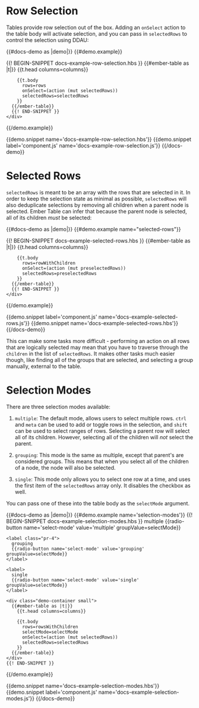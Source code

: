 # Row Selection

Tables provide row selection out of the box. Adding an `onSelect` action to the
table body will activate selection, and you can pass in `selectedRows` to
control the selection using DDAU:

{{#docs-demo as |demo|}}
  {{#demo.example}}
    <div class="demo-container small">
      {{! BEGIN-SNIPPET docs-example-row-selection.hbs }}
      {{#ember-table as |t|}}
        {{t.head columns=columns}}

        {{t.body
          rows=rows
          onSelect=(action (mut selectedRows))
          selectedRows=selectedRows
        }}
      {{/ember-table}}
      {{! END-SNIPPET }}
    </div>
  {{/demo.example}}

  {{demo.snippet name='docs-example-row-selection.hbs'}}
  {{demo.snippet label='component.js' name='docs-example-row-selection.js'}}
{{/docs-demo}}

# Selected Rows

`selectedRows` is meant to be an array with the rows that are selected in it.
In order to keep the selection state as minimal as possible, `selectedRows` will
also deduplicate selections by removing all children when a parent node is
selected. Ember Table can infer that because the parent node is selected, all of
its children _must_ be selected:

{{#docs-demo as |demo|}}
  {{#demo.example name="selected-rows"}}
    <div class="demo-container small">
      {{! BEGIN-SNIPPET docs-example-selected-rows.hbs }}
      {{#ember-table as |t|}}
        {{t.head columns=columns}}

        {{t.body
          rows=rowWithChildren
          onSelect=(action (mut preselectedRows))
          selectedRows=preselectedRows
        }}
      {{/ember-table}}
      {{! END-SNIPPET }}
    </div>
  {{/demo.example}}

  {{demo.snippet label='component.js' name='docs-example-selected-rows.js'}}
  {{demo.snippet name='docs-example-selected-rows.hbs'}}
{{/docs-demo}}

This can make some tasks more difficult - performing an action on all rows that
are logically selected may mean that you have to traverse through the `children`
in the list of `selectedRows`. It makes other tasks much easier though, like
finding all of the groups that are selected, and selecting a group manually,
external to the table.

# Selection Modes

There are three selection modes available:

1. `multiple`: The default mode, allows users to select multiple rows. `ctrl`
  and `meta` can be used to add or toggle rows in the selection, and `shift` can
  be used to select ranges of rows. Selecting a parent row will select all of
  its children. However, selecting all of the children will _not_ select the
  parent.

2. `grouping`: This mode is the same as multiple, except that parent's are
  considered groups. This means that when you select all of the children of a
  node, the node will also be selected.

3. `single`: This mode only allows you to select one row at a time, and uses the
  first item of the `selectedRows` array only. It disables the checkbox as well.

You can pass one of these into the table body as the `selectMode` argument.

{{#docs-demo as |demo|}}
  {{#demo.example name='selection-modes'}}
    {{! BEGIN-SNIPPET docs-example-selection-modes.hbs }}
    <label class="pr-4">
      multiple
      {{radio-button name='select-mode' value='multiple' groupValue=selectMode}}
    </label>

    <label class="pr-4">
      grouping
      {{radio-button name='select-mode' value='grouping' groupValue=selectMode}}
    </label>

    <label>
      single
      {{radio-button name='select-mode' value='single' groupValue=selectMode}}
    </label>

    <div class="demo-container small">
      {{#ember-table as |t|}}
        {{t.head columns=columns}}

        {{t.body
          rows=rowsWithChildren
          selectMode=selectMode
          onSelect=(action (mut selectedRows))
          selectedRows=selectedRows
        }}
      {{/ember-table}}
    </div>
    {{! END-SNIPPET }}
  {{/demo.example}}

  {{demo.snippet name='docs-example-selection-modes.hbs'}}
  {{demo.snippet label='component.js' name='docs-example-selection-modes.js'}}
{{/docs-demo}}
